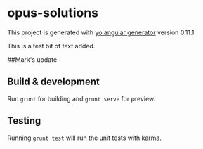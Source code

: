 # opus-solutions

This project is generated with [yo angular generator](https://github.com/yeoman/generator-angular)
version 0.11.1.

This is a test bit of text added.

##Mark's update

## Build & development

Run `grunt` for building and `grunt serve` for preview.

## Testing

Running `grunt test` will run the unit tests with karma.
